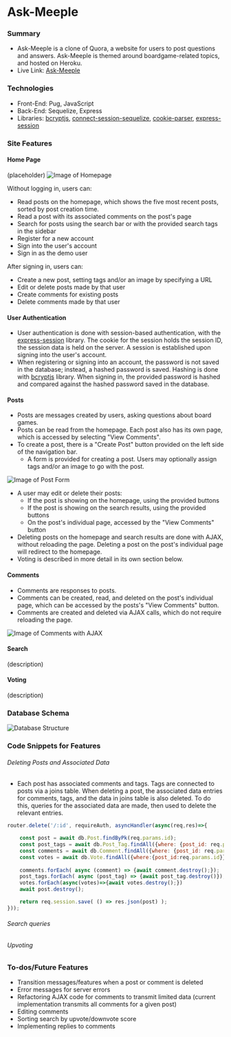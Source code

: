 # Ask-Meeple
### Summary
* Ask-Meeple is a clone of Quora, a website for users to post questions and answers.  Ask-Meeple is themed around boardgame-related topics, and hosted on Heroku.
* Live Link: [Ask-Meeple](https://ask-meeple.herokuapp.com/)

### Technologies 

* Front-End: Pug, JavaScript
* Back-End: Sequelize, Express
* Libraries: [bcryptjs](https://www.npmjs.com/package/bcryptjs), [connect-session-sequelize](https://www.npmjs.com/package/connect-session-sequelize), [cookie-parser](https://www.npmjs.com/package/cookie-parser), [express-session](https://www.npmjs.com/package/express-session)

### Site Features

#### Home Page

(placeholder)
![Image of Homepage](https://i.imgur.com/vED3cTK.gif)

Without logging in, users can:
* Read posts on the homepage, which shows the five most recent posts, sorted by post creation time.
* Read a post with its associated comments on the post's page
* Search for posts using the search bar or with the provided search tags in the sidebar
* Register for a new account
* Sign into the user's account 
* Sign in as the demo user

After signing in, users can:
* Create a new post, setting tags and/or an image by specifying a URL
* Edit or delete posts made by that user
* Create comments for existing posts
* Delete comments made by that user

#### User Authentication
* User authentication is done with session-based authentication, with the [express-session](https://www.npmjs.com/package/express-session) library.  The cookie for the session holds the session ID, the session data is held on the server.  A session is established upon signing into the user's account.  
* When registering or signing into an account, the password is not saved in the database; instead, a hashed password is saved.  Hashing is done with [bcryptjs](https://www.npmjs.com/package/bcryptjs) library.  When signing in, the provided password is hashed and compared against the hashed password saved in the database.

#### Posts

* Posts are messages created by users, asking questions about board games.
* Posts can be read from the homepage.  Each post also has its own page, which is accessed by selecting "View Comments".
* To create a post, there is a "Create Post" button provided on the left side of the navigation bar.
  * A form is provided for creating a post.  Users may optionally assign tags and/or an image to go with the post.
 
![Image of Post Form](https://i.imgur.com/vED3cTK.gif)

* A user may edit or delete their posts:
  * If the post is showing on the homepage, using the provided buttons
  * If the post is showing on the search results, using the provided buttons
  * On the post's individual page, accessed by the "View Comments" button
* Deleting posts on the homepage and search results are done with AJAX, without reloading the page.  Deleting a post on the post's individual page will redirect to the homepage.
* Voting is described in more detail in its own section below.

#### Comments

* Comments are responses to posts.
* Comments can be created, read, and deleted on the post's individual page, which can be accessed by the posts's "View Comments" button.
* Comments are created and deleted via AJAX calls, which do not require reloading the page.

![Image of Comments with AJAX](https://i.imgur.com/vED3cTK.gif)

#### Search

(description)

#### Voting

(description)

### Database Schema
![Database Structure](https://i.imgur.com/tEJNiRK.png)

### Code Snippets for Features

###### Deleting Posts and Associated Data
* Each post has associated comments and tags.  Tags are connected to posts via a joins table.  When deleting a post, the associated data entries for comments, tags, and the data in joins table is also deleted.  To do this, queries for the associated data are made, then used to delete the relevant entries.

```javascript
router.delete('/:id', requireAuth, asyncHandler(async(req,res)=>{

    const post = await db.Post.findByPk(req.params.id);
    const post_tags = await db.Post_Tag.findAll({where: {post_id: req.params.id}});
    const comments = await db.Comment.findAll({where: {post_id: req.params.id}});
    const votes = await db.Vote.findAll({where:{post_id:req.params.id}});
    
    comments.forEach( async (comment) => {await comment.destroy();});
    post_tags.forEach( async (post_tag) => {await post_tag.destroy()});
    votes.forEach(async(votes)=>{await votes.destroy();})
    await post.destroy();

    return req.session.save( () => res.json(post) );
}));
```

###### Search queries

###### Upvoting

### To-dos/Future Features
* Transition messages/features when a post or comment is deleted
* Error messages for server errors
* Refactoring AJAX code for comments to transmit limited data (current implementation transmits all comments for a given post)
* Editing comments
* Sorting search by upvote/downvote score
* Implementing replies to comments
